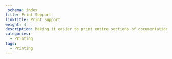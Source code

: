 ```yaml
---
_schema: index
title: Print Support
linkTitle: Print Support
weight: 4
description: Making it easier to print entire sections of documentation.
categories:
  - Printing
tags:
  - Printing
---
```

